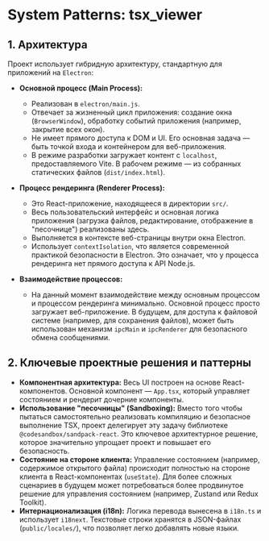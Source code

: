 # System Patterns: tsx_viewer

## 1. Архитектура

Проект использует гибридную архитектуру, стандартную для приложений на `Electron`:

*   **Основной процесс (Main Process):**
    *   Реализован в `electron/main.js`.
    *   Отвечает за жизненный цикл приложения: создание окна (`BrowserWindow`), обработку событий приложения (например, закрытие всех окон).
    *   Не имеет прямого доступа к DOM и UI. Его основная задача — быть точкой входа и контейнером для веб-приложения.
    *   В режиме разработки загружает контент с `localhost`, предоставляемого Vite. В рабочем режиме — из собранных статических файлов (`dist/index.html`).

*   **Процесс рендеринга (Renderer Process):**
    *   Это React-приложение, находящееся в директории `src/`.
    *   Весь пользовательский интерфейс и основная логика приложения (загрузка файлов, редактирование, отображение в "песочнице") реализованы здесь.
    *   Выполняется в контексте веб-страницы внутри окна Electron.
    *   Использует `contextIsolation`, что является современной практикой безопасности в Electron. Это означает, что у процесса рендеринга нет прямого доступа к API Node.js.

*   **Взаимодействие процессов:**
    *   На данный момент взаимодействие между основным процессом и процессом рендеринга минимально. Основной процесс просто загружает веб-приложение. В будущем, для доступа к файловой системе (например, для сохранения файлов), может быть использован механизм `ipcMain` и `ipcRenderer` для безопасного обмена сообщениями.

## 2. Ключевые проектные решения и паттерны

*   **Компонентная архитектура:** Весь UI построен на основе React-компонентов. Основной компонент — `App.tsx`, который управляет состоянием и рендерит дочерние компоненты.
*   **Использование "песочницы" (Sandboxing):** Вместо того чтобы пытаться самостоятельно реализовать компиляцию и безопасное выполнение TSX, проект делегирует эту задачу библиотеке `@codesandbox/sandpack-react`. Это ключевое архитектурное решение, которое значительно упрощает проект и повышает его безопасность.
*   **Состояние на стороне клиента:** Управление состоянием (например, содержимое открытого файла) происходит полностью на стороне клиента в React-компонентах (`useState`). Для более сложных сценариев в будущем может потребоваться более продвинутое решение для управления состоянием (например, Zustand или Redux Toolkit).
*   **Интернационализация (i18n):** Логика перевода вынесена в `i18n.ts` и использует `i18next`. Текстовые строки хранятся в JSON-файлах (`public/locales/`), что позволяет легко добавлять новые языки.
